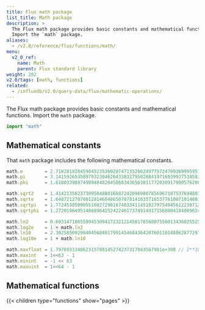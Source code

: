 ```yaml
---
title: Flux math package
list_title: Math package
description: >
  The Flux math package provides basic constants and mathematical functions.
  Import the `math` package.
aliases:
  - /v2.0/reference/flux/functions/math/
menu:
  v2_0_ref:
    name: Math
    parent: Flux standard library
weight: 202
v2.0/tags: [math, functions]
related:
  - /influxdb/v2.0/query-data/flux/mathematic-operations/
---
```


The Flux math package provides basic constants and mathematical functions.
Import the `math` package.

```js
import "math"
```

## Mathematical constants
That `math` package includes the following mathematical constants.

```js
math.e        = 2.71828182845904523536028747135266249775724709369995957496696763 // https ://oeis.org/A001113
math.pi       = 3.14159265358979323846264338327950288419716939937510582097494459 // https ://oeis.org/A000796
math.phi      = 1.61803398874989484820458683436563811772030917980576286213544862 // https ://oeis.org/A001622

math.sqrt2    = 1.41421356237309504880168872420969807856967187537694807317667974 // https ://oeis.org/A002193
math.sqrte    = 1.64872127070012814684865078781416357165377610071014801157507931 // https ://oeis.org/A019774
math.sqrtpi   = 1.77245385090551602729816748334114518279754945612238712821380779 // https ://oeis.org/A002161
math.sqrtphi  = 1.27201964951406896425242246173749149171560804184009624861664038 // https ://oeis.org/A139339

math.ln2      = 0.693147180559945309417232121458176568075500134360255254120680009 // https://oeis.org/A002162
math.log2e    = 1 ÷ math.ln2
math.ln10     = 2.30258509299404568401799145468436420760110148862877297603332790 // https ://oeis.org/A002392
math.log10e   = 1 ÷ math.ln10

math.maxfloat = 1.797693134862315708145274237317043567981e+308 // 2**1023 * (2**53 - 1) / 2**52
math.maxint   = 1<<63 - 1
math.minint   = -1 << 63
math.maxuint  = 1<<64 - 1
```

## Mathematical functions
{{< children type="functions" show="pages" >}}
